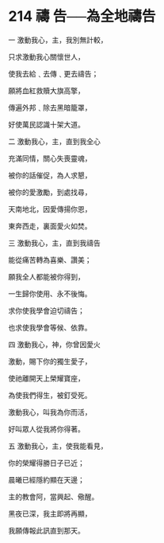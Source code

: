 # 214 禱 告──為全地禱告

一 激動我心，主，我別無計較，

只求激動我心關懷世人，

使我去給﹑去傳﹑更去禱告；

願將血紅救贖大旗高擎，

傳遍外邦﹑除去黑暗籠罩，

好使萬民認識十架大道。

二 激動我心，主，直到我全心

充滿同情，關心失喪靈魂，

被你的話催促，為人求懇，

被你的愛激勵，到處找尋，

天南地北，因愛傳揚你恩，

東奔西走，裏面愛火如焚。

三 激動我心，主，直到我禱告

能從痛苦轉為喜樂、讚美；

願我全人都能被你得到，

一生歸你使用、永不後悔。

求你使我學會迫切禱告；

也求使我學會等候、依靠。

四 激動我心，神，你曾因愛火

激動，賜下你的獨生愛子，

使祂離開天上榮耀寶座，

為使我們得生，被釘受死。

激動我心，叫我為你而活，

好叫眾人從我將你得著。

五 激動我心，主，使我能看見，

你的榮耀得勝日子已近；

晨曦已經隱約顯在天邊；

主的教會阿，當興起、儆醒。

黑夜已深，我主即將再顯，

我願傳報此訊直到那天。

